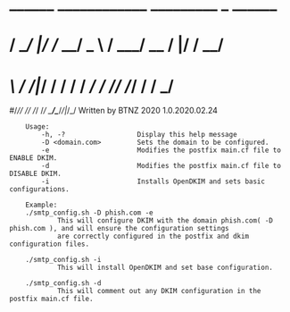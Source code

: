 #   ______  ____________    _________  _  ______
#  / __/  |/  /_  __/ _ \  / ___/ __ \/ |/ / __/
# _\ \/ /|_/ / / / / ___/ / /__/ /_/ /    / _/
#/___/_/  /_/ /_/ /_/     \___/\____/_/|_/_/
Written by BTNZ 2020
1.0.2020.02.24

        Usage:
            -h, -?                  Display this help message
            -D <domain.com>         Sets the domain to be configured.
            -e                      Modifies the postfix main.cf file to ENABLE DKIM.
            -d                      Modifies the postfix main.cf file to DISABLE DKIM.
            -i                      Installs OpenDKIM and sets basic configurations.

        Example:
        ./smtp_config.sh -D phish.com -e
                This will configure DKIM with the domain phish.com( -D phish.com ), and will ensure the configuration settings
                are correctly configured in the postfix and dkim configuration files.

        ./smtp_config.sh -i
                This will install OpenDKIM and set base configuration.

        ./smtp_config.sh -d
                This will comment out any DKIM configuration in the postfix main.cf file.
